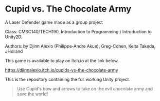 # Cupid vs. The Chocolate Army
 A Laser Defender game made as a group project
 
Class: CMSC140/TECH190, Introduction to Programming / Introduction to Unity2D.

Authors: by Djinn Alexio (Philippe-Andre Akue), Greg-Cohen, Keita Takeda, JHolland

This game is available to play on Itch.io at the link below.

https://djinnalexio.itch.io/cupids-vs-the-chocolate-army

This is the repository containing the full working Unity project.

>Use Cupid's bow and arrows to take on the evil chocolate army and save the world!
